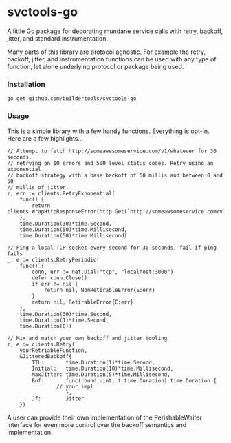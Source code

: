# svctools-go

A little Go package for decorating mundane service calls with retry, backoff, jitter, and standard instrumentation.

Many parts of this library are protocol agnostic. For example the retry, backoff, jitter, and instrumentation functions can be used with any type of function, let alone underlying protocol or package being used.

### Installation

    go get github.com/buildertools/svctools-go

### Usage

This is a simple library with a few handy functions. Everything is opt-in. Here are a few highlights...

````
// Attempt to fetch http://someawesomeservice.com/v1/whatever for 30 seconds, 
// retrying on IO errors and 500 level status codes. Retry using an exponential
// backoff strategy with a base backoff of 50 millis and between 0 and 50 
// millis of jitter.
r, err := clients.RetryExponential(
	func() {
		return clients.WrapHttpResponseError(http.Get(`http://someawsomeservice.com/v1/whatever`))
	},
	time.Duration(30)*time.Second,
	time.Duration(50)*time.Millisecond,
	time.Duration(50)*time.Millisecond)

// Ping a local TCP socket every second for 30 seconds, fail if ping fails
_, e := clients.RetryPeriodic(
	func() {
		conn, err := net.Dial("tcp", "localhost:3000")
		defer conn.Close()
		if err != nil {
			return nil, NonRetirableError{E:err}
		}
		return nil, RetirableError{E:err}
	},
	time.Duration(30)*time.Second,
	time.Duration(1)*time.Second,
	time.Duration(0))

// Mix and match your own backoff and jitter tooling
r, e := clients.Retry(
	yourRetriableFunction,
	&JitteredBackoff{
		TTL:       time.Duration(1)*time.Second,
		Initial:   time.Duration(10)*time.Millisecond,
		MaxJitter: time.Duration(5)*time.Millisecond,
		Bof:       func(round uint, t time.Duration) time.Duration {
				// your impl
		           },
		Jf:        Jitter
	})

````

A user can provide their own implementation of the PerishableWaiter interface for even more control over the backoff semantics and implementation.


